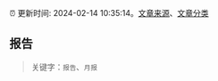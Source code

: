 :alarm_clock: 更新时间: 2024-02-14 10:35:14。[文章来源](/README.md)、[文章分类](/TAGS.md)

## 报告


> 关键字：`报告`、`月报`



